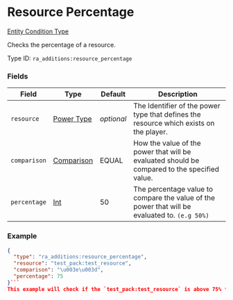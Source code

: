 # Resource Percentage
[Entity Condition Type](../entity_condition_types.md)

Checks the percentage of a resource.

Type ID: `ra_additions:resource_percentage`
### Fields
Field | Type | Default | Description
------|------|---------|-------------
`resource` | [Power Type](../data_types/power_type.md) | _optional_ | The Identifier of the power type that defines the resource which exists on the player.
`comparison` | [Comparison](../data_types/comparison.md) | EQUAL | How the value of the power that will be evaluated should be compared to the specified value.
`percentage` | [Int](../data_types/int.md) | 50 | The percentage value to compare the value of the power that will be evaluated to. `(e.g 50%)`

### Example
```json
{
  "type": "ra_additions:resource_percentage",
  "resource": "test_pack:test_resource",
  "comparison": "\u003e\u003d",
  "percentage": 75
}```
This example will check if the `test_pack:test_resource` is above 75% full.
